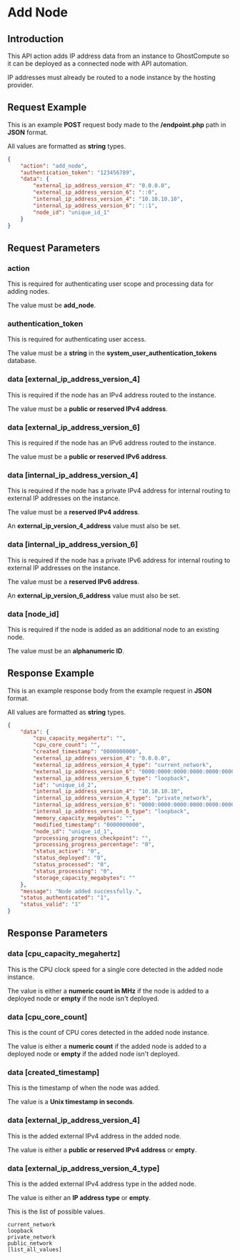 # Add Node

## Introduction

This API action adds IP address data from an instance to GhostCompute so it can be deployed as a connected node with API automation.

IP addresses must already be routed to a node instance by the hosting provider.

## Request Example

This is an example __POST__ request body made to the __/endpoint.php__ path in __JSON__ format.

All values are formatted as __string__ types.

```json
{
    "action": "add_node",
    "authentication_token": "123456789",
    "data": {
        "external_ip_address_version_4": "0.0.0.0",
        "external_ip_address_version_6": "::0",
        "internal_ip_address_version_4": "10.10.10.10",
        "internal_ip_address_version_6": "::1",
        "node_id": "unique_id_1"
    }
}
```

## Request Parameters

### action

This is required for authenticating user scope and processing data for adding nodes.

The value must be __add_node__.

### authentication_token

This is required for authenticating user access.

The value must be a __string__ in the __system_user_authentication_tokens__ database.

### data [external_ip_address_version_4]

This is required if the node has an IPv4 address routed to the instance.

The value must be a __public or reserved IPv4 address__.

### data [external_ip_address_version_6]

This is required if the node has an IPv6 address routed to the instance.

The value must be a __public or reserved IPv6 address__.

### data [internal_ip_address_version_4]

This is required if the node has a private IPv4 address for internal routing to external IP addresses on the instance.

The value must be a __reserved IPv4 address__.

An __external_ip_version_4_address__ value must also be set.

### data [internal_ip_address_version_6]

This is required if the node has a private IPv6 address for internal routing to external IP addresses on the instance.

The value must be a __reserved IPv6 address__.

An __external_ip_version_6_address__ value must also be set.

### data [node_id]

This is required if the node is added as an additional node to an existing node.

The value must be an __alphanumeric ID__.

## Response Example

This is an example response body from the example request in __JSON__ format.

All values are formatted as __string__ types.

```json
{
    "data": {
        "cpu_capacity_megahertz": "",
        "cpu_core_count": "",
        "created_timestamp": "0000000000",
        "external_ip_address_version_4": "0.0.0.0",
        "external_ip_address_version_4_type": "current_network",
        "external_ip_address_version_6": "0000:0000:0000:0000:0000:0000:0000:0000",
        "external_ip_address_version_6_type": "loopback",
        "id": "unique_id_2",
        "internal_ip_address_version_4": "10.10.10.10",
        "internal_ip_address_version_4_type": "private_network",
        "internal_ip_address_version_6": "0000:0000:0000:0000:0000:0000:0000:0001",
        "internal_ip_address_version_6_type": "loopback",
        "memory_capacity_megabytes": "",
        "modified_timestamp": "0000000000",
        "node_id": "unique_id_1",
        "processing_progress_checkpoint": "",
        "processing_progress_percentage": "0",
        "status_active": "0",
        "status_deployed": "0",
        "status_processed": "0",
        "status_processing": "0",
        "storage_capacity_megabytes": ""
    },
    "message": "Node added successfully.",
    "status_authenticated": "1",
    "status_valid": "1"
}
```

## Response Parameters

### data [cpu_capacity_megahertz]

This is the CPU clock speed for a single core detected in the added node instance.

The value is either a __numeric count in MHz__ if the node is added to a deployed node or __empty__ if the node isn't deployed.

### data [cpu_core_count]

This is the count of CPU cores detected in the added node instance.

The value is either a __numeric count__ if the added node is added to a deployed node or __empty__ if the added node isn't deployed.

### data [created_timestamp]

This is the timestamp of when the node was added.

The value is a __Unix timestamp in seconds__.

### data [external_ip_address_version_4]

This is the added external IPv4 address in the added node.

The value is either a __public or reserved IPv4 address__ or __empty__.

### data [external_ip_address_version_4_type]

This is the added external IPv4 address type in the added node.

The value is either an __IP address type__ or __empty__.

This is the list of possible values.

```
current_network
loopback
private_network
public_network
[list_all_values]
```
